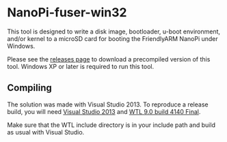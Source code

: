 # NanoPi-fuser-win32

This tool is designed to write a disk image, bootloader, u-boot environment,
and/or kernel to a microSD card for booting the FriendlyARM NanoPi under
Windows.

Please see the [releases page](https://github.com/ARMWorks/NanoPi-fuser-win32/releases)
to download a precompiled version of this tool.  Windows XP or later is
required to run this tool.

Compiling
---------

The solution was made with Visual Studio 2013.  To reproduce a release build,
you will need [Visual Studio 2013](https://www.visualstudio.com/news/vs2013-community-vs) and
[WTL 9.0 build 4140 Final](http://sourceforge.net/projects/wtl/files/WTL%209.0/WTL%209.0.4140%20Final/).

Make sure that the WTL include directory is in your include path and build as
usual with Visual Studio.
